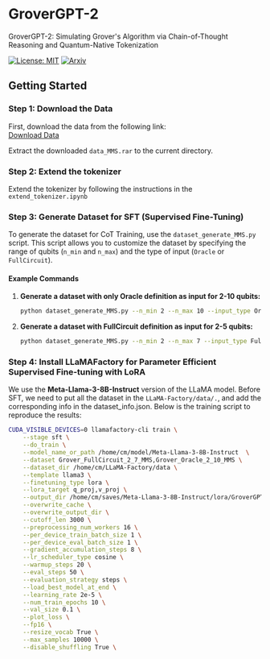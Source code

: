 # GroverGPT-2
GroverGPT-2: Simulating Grover's Algorithm via Chain-of-Thought Reasoning and Quantum-Native Tokenization

[![License: MIT](https://img.shields.io/badge/License-MIT-green.svg)](https://opensource.org/licenses/MIT) [![Arxiv](https://img.shields.io/badge/arXiv-2505.04880-B31B1B.svg)][#arxiv-paper-package]

[#arxiv-paper-package]: https://arxiv.org/abs/2505.04880

## Getting Started

### Step 1: Download the Data

First, download the data from the following link:  
[Download Data](https://huggingface.co/datasets/mchen644/Grover_MMS/resolve/main/data_MMS.rar?download=truep)

Extract the downloaded `data_MMS.rar` to the current directory.

### Step 2: Extend the tokenizer
Extend the tokenizer by following the instructions in the `extend_tokenizer.ipynb`

### Step 3: Generate Dataset for SFT (Supervised Fine-Tuning)
To generate the dataset for CoT Training, use the `dataset_generate_MMS.py` script. This script allows you to customize the dataset by specifying the range of qubits (`n_min` and `n_max`) and the type of input (`Oracle` or `FullCircuit`).

#### Example Commands

1. ​**Generate a dataset with only Oracle definition as input for 2-10 qubits:**
   ```bash
   python dataset_generate_MMS.py --n_min 2 --n_max 10 --input_type Oracle

2. ​**Generate a dataset with FullCircuit definition as input for 2-5 qubits:**
   ```bash
   python dataset_generate_MMS.py --n_min 2 --n_max 7 --input_type FullCircuit

### Step 4: Install LLaMAFactory for Parameter Efficient Supervised Fine-tuning with LoRA
We use the ​**Meta-Llama-3-8B-Instruct** version of the LLaMA model. Before SFT, we need to put all the dataset in the `LLaMA-Factory/data/.`, and add the corresponding info in the dataset_info.json. Below is the training script to reproduce the results:

```bash
CUDA_VISIBLE_DEVICES=0 llamafactory-cli train \
    --stage sft \
    --do_train \
    --model_name_or_path /home/cm/model/Meta-Llama-3-8B-Instruct  \
    --dataset Grover_FullCircuit_2_7_MMS,Grover_Oracle_2_10_MMS \
    --dataset_dir /home/cm/LLaMA-Factory/data \
    --template llama3 \
    --finetuning_type lora \
    --lora_target q_proj,v_proj \
    --output_dir /home/cm/saves/Meta-Llama-3-8B-Instruct/lora/GroverGPT-2\
    --overwrite_cache \
    --overwrite_output_dir \
    --cutoff_len 3000 \
    --preprocessing_num_workers 16 \
    --per_device_train_batch_size 1 \
    --per_device_eval_batch_size 1 \
    --gradient_accumulation_steps 8 \
    --lr_scheduler_type cosine \
    --warmup_steps 20 \
    --eval_steps 50 \
    --evaluation_strategy steps \
    --load_best_model_at_end \
    --learning_rate 2e-5 \
    --num_train_epochs 10 \
    --val_size 0.1 \
    --plot_loss \
    --fp16 \
    --resize_vocab True \
    --max_samples 10000 \
    --disable_shuffling True \
